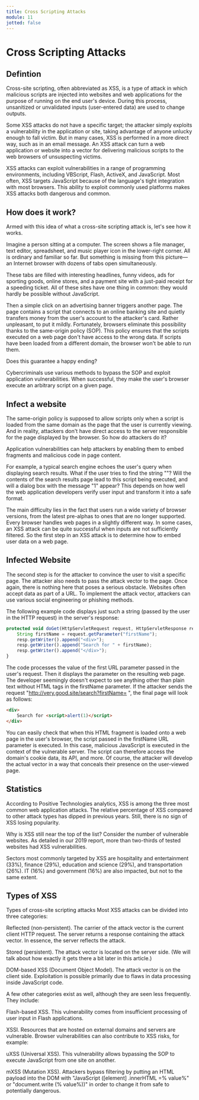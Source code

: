 ```yaml
---
title: Cross Scripting Attacks
module: 11
jotted: false
---
```


# Cross Scripting Attacks

## Defintion

Cross-site scripting, often abbreviated as XSS, is a type of attack in which malicious scripts are injected into websites and web applications for the purpose of running on the end user's device. During this process, unsanitized or unvalidated inputs (user-entered data) are used to change outputs.

Some XSS attacks do not have a specific target; the attacker simply exploits a vulnerability in the application or site, taking advantage of anyone unlucky enough to fall victim. But in many cases, XSS is performed in a more direct way, such as in an email message. An XSS attack can turn a web application or website into a vector for delivering malicious scripts to the web browsers of unsuspecting victims.

XSS attacks can exploit vulnerabilities in a range of programming environments, including VBScript, Flash, ActiveX, and JavaScript. Most often, XSS targets JavaScript because of the language's tight integration with most browsers. This ability to exploit commonly used platforms makes XSS attacks both dangerous and common.

## How does it work?

Armed with this idea of what a cross-site scripting attack is, let's see how it works.

Imagine a person sitting at a computer. The screen shows a file manager, text editor, spreadsheet, and music player icon in the lower-right corner. All is ordinary and familiar so far. But something is missing from this picture—an Internet browser with dozens of tabs open simultaneously.

These tabs are filled with interesting headlines, funny videos, ads for sporting goods, online stores, and a payment site with a just-paid receipt for a speeding ticket. All of these sites have one thing in common: they would hardly be possible without JavaScript.

Then a simple click on an advertising banner triggers another page. The page contains a script that connects to an online banking site and quietly transfers money from the user's account to the attacker's card. Rather unpleasant, to put it mildly. Fortunately, browsers eliminate this possibility thanks to the same-origin policy (SOP). This policy ensures that the scripts executed on a web page don't have access to the wrong data. If scripts have been loaded from a different domain, the browser won't be able to run them.

Does this guarantee a happy ending?

Cybercriminals use various methods to bypass the SOP and exploit application vulnerabilities. When successful, they make the user's browser execute an arbitrary script on a given page.

## Infect a website

The same-origin policy is supposed to allow scripts only when a script is loaded from the same domain as the page that the user is currently viewing. And in reality, attackers don't have direct access to the server responsible for the page displayed by the browser. So how do attackers do it?

Application vulnerabilities can help attackers by enabling them to embed fragments and malicious code in page content.

For example, a typical search engine echoes the user's query when displaying search results. What if the user tries to find the string "<script> alert (1) </script>"? Will the contents of the search results page lead to this script being executed, and will a dialog box with the message "1" appear? This depends on how well the web application developers verify user input and transform it into a safe format.

The main difficulty lies in the fact that users run a wide variety of browser versions, from the latest pre-alphas to ones that are no longer supported. Every browser handles web pages in a slightly different way. In some cases, an XSS attack can be quite successful when inputs are not sufficiently filtered. So the first step in an XSS attack is to determine how to embed user data on a web page.

## Infected Website

The second step is for the attacker to convince the user to visit a specific page. The attacker also needs to pass the attack vector to the page. Once again, there is nothing here that poses a serious obstacle. Websites often accept data as part of a URL. To implement the attack vector, attackers can use various social engineering or phishing methods.

The following example code displays just such a string (passed by the user in the HTTP request) in the server's response:

    
```js
protected void doGet(HttpServletRequest request, HttpServletResponse resp) {
    String firstName = request.getParameter("firstName");
    resp.getWriter().append("<div>");
    resp.getWriter().append("Search for " + firstName);
    resp.getWriter().append("</div>");
}
```
    

The code processes the value of the first URL parameter passed in the user's request. Then it displays the parameter on the resulting web page. The developer seemingly doesn't expect to see anything other than plain text without HTML tags in the firstName parameter. If the attacker sends the request "http://very.good.site/search?firstName= <script> alert ( 1) </script>", the final page will look as follows:

    
```html
<div>
    Search for <script>alert(1)</script>
</div>
```
    

You can easily check that when this HTML fragment is loaded onto a web page in the user's browser, the script passed in the firstName URL parameter is executed. In this case, malicious JavaScript is executed in the context of the vulnerable server. The script can therefore access the domain's cookie data, its API, and more. Of course, the attacker will develop the actual vector in a way that conceals their presence on the user-viewed page.

## Statistics

According to Positive Technologies analytics, XSS is among the three most common web application attacks. The relative percentage of XSS compared to other attack types has dipped in previous years. Still, there is no sign of XSS losing popularity.


Why is XSS still near the top of the list? Consider the number of vulnerable websites. As detailed in our 2019 report, more than two-thirds of tested websites had XSS vulnerabilities.


Sectors most commonly targeted by XSS are hospitality and entertainment (33%), finance (29%), education and science (29%), and transportation (26%). IT (16%) and government (16%) are also impacted, but not to the same extent.

## Types of XSS

Types of cross-site scripting attacks
Most XSS attacks can be divided into three categories:

Reflected (non-persistent). The carrier of the attack vector is the current client HTTP request. The server returns a response containing the attack vector. In essence, the server reflects the attack.

Stored (persistent). The attack vector is located on the server side. (We will talk about how exactly it gets there a bit later in this article.)

DOM-based XSS (Document Object Model). The attack vector is on the client side. Exploitation is possible primarily due to flaws in data processing inside JavaScript code.

A few other categories exist as well, although they are seen less frequently. They include:

Flash-based XSS. This vulnerability comes from insufficient processing of user input in Flash applications.

XSSI. Resources that are hosted on external domains and servers are vulnerable.
Browser vulnerabilities can also contribute to XSS risks, for example:

uXSS (Universal XSS). This vulnerability allows bypassing the SOP to execute JavaScript from one site on another.

mXSS (Mutation XSS). Attackers bypass filtering by putting an HTML payload into the DOM with "JavaScript ([element] .innerHTML =% value%" or "document.write (% value%))" in order to change it from safe to potentially dangerous.